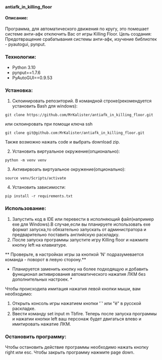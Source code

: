 #### antiafk_in_killing_floor
#### Описание:
Программа, для автоматического движения по кругу, это помешает системе анти-афк отключить Вас от игры Killing Floor.
Цель создания: Предотвращение срабатывания системы анти-афк, изучение библиотек - pyautogui, pynput.
### Технологии:
* Python 3.10
* pynput==1.7.6
* PyAutoGUI==0.9.53

### Установка:
1. Склоинировать репозиторий. В командной строке(рекомендуется установить Bash для windows):
```
git clone https://github.com/MrKalister/antiafk_in_killing_floor.git
```
или склоинровать при помощи ключа ssh
```
git clone git@github.com:MrKalister/antiafk_in_killing_floor.git
```
Также возможно нажать code и выбрать download zip.

2. Установить виртуальное окружение(опционально):
```
python -m venv venv
```
3. Активирвоать виртуальное окружение(опционально):
```
source venv/Scripts/activate
```
4. Установить зависимости:
```
pip install -r requirements.txt
```
### Использование:
1. Запустить код в IDE или перевести в исполняющий файл(например exe для Windows).В случае,если вы планируете использовать exe формат запуска,то обязательно запускать от администратора и предварительно поставить английскую раскладку.
2. После запуска программы запустите игру Killing floor и нажмите кнопку left на клавиатуре. 

** Проверьте, в настройках игры за кнопкой 'N' подразумевается команда - поворот в левую сторону.**
* Планируется заменить кнопку на более подходящую и добавить функционал активирования автоматического нажатия ЛКМ без дополнительных настроек. *

Чтобы происходила имитация нажатия левой кнопки мыши, вам необходимо:
1. Открыть консоль игры нажатием кнопки '`' или "ё" в русской раскладке.
2. Ввести команду set input m Tbfire.
Теперь после запуска программы и нажатии кнопки left ваш персонаж будет двигаться влево и имитировать нажатие ЛКМ.

### Остановить программу:
Чтобы остановить действие программы необходимо нажать кнопку right или esc.
Чтобы закрыть программу нажмите page down.
